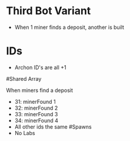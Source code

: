 # Third Bot Variant
- When 1 miner finds a deposit, another is built

# IDs
- Archon ID's are all +1

#Shared Array

When miners find a deposit
- 31: minerFound 1
- 32: minerFound 2
- 33: minerFound 3
- 34: minerFound 4
- All other ids the same
#Spawns
- No Labs